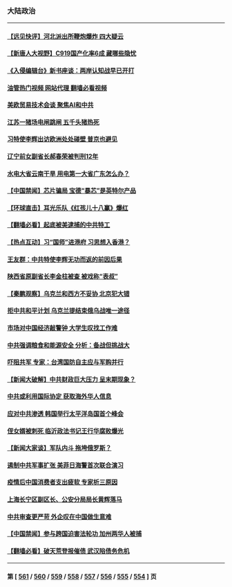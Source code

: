 ### 大陆政治
---
#### [【远见快评】河北派出所鞭炮爆炸 四大疑云](../../pages/ncid277/n14006729.md?05310445) 
#### [【新唐人大视野】C919国产化率6成 藏哪些隐忧](../../pages/ncid277/n14006849.md?05310445) 
#### [《入侵编辑台》新书座谈：两岸认知战早已开打](../../pages/ncid277/n14006626.md?05310445) 
#### [油管热门视频 网站代理 翻墙必看视频](http://138.2.39.72:81/youtube.html?epic-marker?05310445)
#### [美欧贸易技术会谈 聚焦AI和中共](../../pages/ncid277/n14006766.md?05310445) 
#### [江苏一猪场电闸跳闸 五千头猪热死](../../pages/ncid277/n14006664.md?05310445) 
#### [习特使李辉出访欧洲处处碰壁 普京也避见](../../pages/ncid277/n14006285.md?05310445) 
#### [辽宁前女副省长郝春荣被判刑12年](../../pages/ncid277/n14006640.md?05310445) 
#### [水电大省云南干旱 用电第一大省广东怎么办？](../../pages/ncid277/n14006551.md?05310445) 
#### [【中国禁闻】芯片骗局 宝德“暴芯”是英特尔产品](../../pages/ncid277/n14006121.md?05310445) 
#### [【环球直击】耳光乐队《红孩儿十八赢》爆红](../../pages/ncid277/n14006181.md?05310445) 
#### [【翻墙必看】起底被美逮捕的中共特工](../../pages/ncid277/n14006369.md?05310445) 
#### [【热点互动】习“国师”进港府 习思想入香港？](../../pages/ncid277/n14006201.md?05310445) 
#### [王友群：中共特使李辉无功而返的前因后果](../../pages/ncid277/n14006197.md?05310445) 
#### [陕西省原副省长李金柱被查 被戏称“表叔”](../../pages/ncid277/n14006199.md?05310445) 
#### [【秦鹏观察】乌克兰和西方不妥协 北京犯大错](../../pages/ncid277/n14006185.md?05310445) 
#### [拒中共和平计划 乌克兰提结束俄乌战唯一途径](../../pages/ncid277/n14006191.md?05310445) 
#### [市场对中国经济敲警钟 大学生叹找工作难](../../pages/ncid277/n14006173.md?05310445) 
#### [中共强调粮食和能源安全 分析：备战但挑战大](../../pages/ncid277/n14006155.md?05310445) 
#### [吓阻共军 专家：台湾国防自主应与军购并行](../../pages/ncid277/n14005703.md?05310445) 
#### [【新闻大破解】中共财政巨大压力 呈末期现象？](../../pages/ncid277/n14006032.md?05310445) 
#### [中共或利用国际协定 获取海外华人信息](../../pages/ncid277/n14006081.md?05310445) 
#### [应对中共渗透 韩国举行太平洋岛国首个峰会](../../pages/ncid277/n14006052.md?05310445) 
#### [侄女婿被刺死 临沂政法书记王行华腐败爆光](../../pages/ncid277/n14005171.md?05310445) 
#### [【新闻大家谈】军队内斗 拖垮俄罗斯？](../../pages/ncid277/n14005951.md?05310445) 
#### [遏制中共军事扩张 美菲日海警首次联合演习](../../pages/ncid277/n14005888.md?05310445) 
#### [疫情后中国消费者支出疲软 专家析三原因](../../pages/ncid277/n14005919.md?05310445) 
#### [上海长宁区副区长、公安分局局长黄辉落马](../../pages/ncid277/n14005869.md?05310445) 
#### [中共审查更严苛 外企叹在中国做生意难](../../pages/ncid277/n14005796.md?05310445) 
#### [【中国禁闻】参与跨国迫害法轮功 加州两华人被捕](../../pages/ncid277/n14005816.md?05310445) 
#### [【翻墙必看】破天荒登报催债 武汉陷债务危机](../../pages/ncid277/n14005506.md?05310445) 

---
#### 第 [ [561](./561.md?05310445) / [560](./560.md?05310445) / [559](./559.md?05310445) / [558](./558.md?05310445) / [557](./557.md?05310445) / [556](./556.md?05310445) / [555](./555.md?05310445) / [554](./554.md?05310445) ] 页
